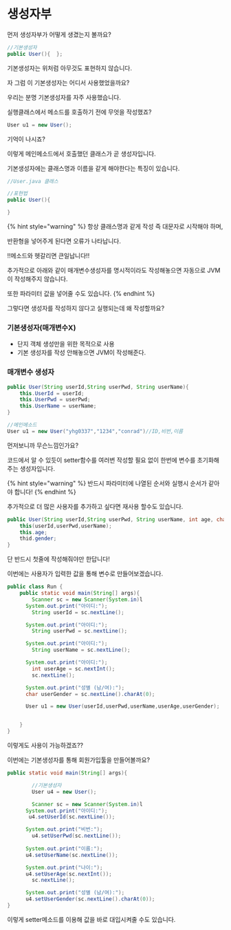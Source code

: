 # 생성자부

먼저 생성자부가 어떻게 생겼는지 볼까요?

```java
//기본생성자
public User(){  };
```

기본생성자는 위처럼 아무것도 표현하지 않습니다.

자 그럼 이 기본생성자는 어디서 사용했었을까요?

우리는 분명 기본생성자를 자주 사용했습니다.

실행클래스에서 메소드를 호출하기 전에 무엇을 작성했죠?

```java
User u1 = new User();
```

기억이 나시죠?

이렇게 메인메소드에서 호출했던 클래스가 곧 생성자입니다.

기본생성자에는 클래스명과 이름을 같게 해야한다는 특징이 있습니다.

```java
//User.java 클래스

//표현법
public User(){

}
```

{% hint style="warning" %}
항상 클래스명과 같게 작성 즉 대문자로 시작해야 하며, 

반환형을 넣어주게 된다면 오류가 나타납니다.

!!메소드와 헷갈리면 큰일납니다!!

추가적으로 아래와 같이 매개변수생성자를 명시적이라도 작성해놓으면 자동으로 JVM이 작성해주지 않습니다.

또한 파라미터 값을 넣어줄 수도 있습니다.
{% endhint %}

그렇다면 생성자를 작성하지 않다고 실행되는데 왜 작성할까요?

### 기본생성자\(매개변수X\)

* 단지 객체 생성만을 위한 목적으로 사용
* 기본 생성자를 작성 안해놓으면 JVM이 작성해준다.

### 매개변수 생성자

```java
public User(String userId,String userPwd, String userName){
    this.UserId = userId;
    this.UserPwd = userPwd;
    this.UserName = userName;
}

//메인메소드
User u1 = new User("yhg0337","1234","conrad")//ID,비번,이름
```

먼저보니까 무슨느낌인가요?

코드에서 알 수 있듯이 setter함수를 여러번 작성할 필요 없이 한번에 변수를 초기화해주는 생성자입니다.

{% hint style="warning" %}
반드시 파라미터에 나열된 순서와 실행시 순서가 같아야 합니다!
{% endhint %}

추가적으로 더 많은 사용자를 추가하고 싶다면 재사용 할수도 있습니다.

```java
public User(String userId,String userPwd, String userName, int age, char gender){
    this(userId,userPwd,userName);
    this.age;
    thid.gender;
}
```

단 반드시 첫줄에 작성해줘야만 한답니다!

이번에는 사용자가 입력한 값을 통해 변수로 만들어보겠습니다.

```java
public class Run {
    public static void main(String[] args){
        Scanner sc = new Scanner(System.in)l
      System.out.print("아이디:");
        String userId = sc.nextLine();

      System.out.print("아이디:");
        String userPwd = sc.nextLine();

      System.out.print("아이디:");
        String userName = sc.nextLine();

      System.out.print("아이디:");
        int userAge = sc.nextInt();
        sc.nextLine();

      System.out.print("성별 (남/여):");
      char userGender = sc.nextLine().charAt(0);

      User u1 = new User(userId,userPwd,userName,userAge,userGender);


    }
}
```

이렇게도 사용이 가능하겠죠??



이번에는 기본생성자를 통해 회원가입툴을 만들어볼까요?

```java
public static void main(String[] args){

        //기본생성자
        User u4 = new User();

        Scanner sc = new Scanner(System.in)l
      System.out.print("아이디:");
       u4.setUserId(sc.nextLine());

      System.out.print("비번:");
        u4.setUserPwd(sc.nextLine());
 
      System.out.print("이름:");
      u4.setUserName(sc.nextLine());

      System.out.print("나이:");
      u4.setUserAge(sc.nextInt());
        sc.nextLine();

      System.out.print("성별 (남/여):");
      u4.setUserGender(sc.nextLine().charAt(0));
}
```

이렇게 setter메소드를 이용해 값을 바로 대입시켜줄 수도 있습니다.

